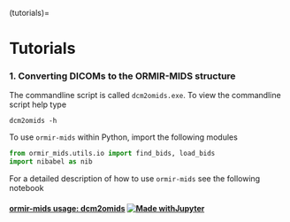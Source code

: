 (tutorials)=
# Tutorials
### 1. Converting DICOMs to the ORMIR-MIDS structure

The commandline script is called `dcm2omids.exe`. To view the commandline script help type
```commandline
dcm2omids -h
```

To use `ormir-mids` within Python, import the following modules
```python
from ormir_mids.utils.io import find_bids, load_bids
import nibabel as nib
```

For a detailed description of how to use `ormir-mids` see the following notebook
#### [ormir-mids usage: dcm2omids](https://mybinder.org/v2/gh/ormir-mids/ormir-mids/HEAD?urlpath=%2Fdoc%2Ftree%2Fjupyter%2Formir-mids-dcm2omids.ipynb) [![Made withJupyter](https://img.shields.io/badge/Made%20with-Jupyter-orange?style=for-the-badge&logo=Jupyter)](https://mybinder.org/v2/gh/ormir-mids/ormir-mids/HEAD?urlpath=%2Fdoc%2Ftree%2Fjupyter%2Formir-mids-dcm2omids.ipynb)
